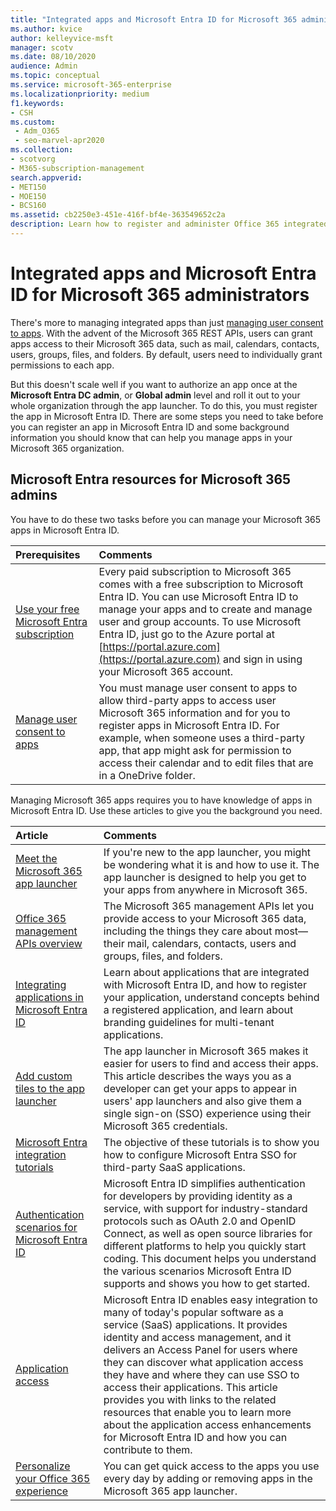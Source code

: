 ```yaml
---
title: "Integrated apps and Microsoft Entra ID for Microsoft 365 administrators"
ms.author: kvice
author: kelleyvice-msft
manager: scotv
ms.date: 08/10/2020
audience: Admin
ms.topic: conceptual
ms.service: microsoft-365-enterprise
ms.localizationpriority: medium
f1.keywords:
- CSH
ms.custom: 
 - Adm_O365
 - seo-marvel-apr2020
ms.collection: 
- scotvorg
- M365-subscription-management
search.appverid:
- MET150
- MOE150
- BCS160
ms.assetid: cb2250e3-451e-416f-bf4e-363549652c2a
description: Learn how to register and administer Office 365 integrated Apps in Microsoft Entra ID, allowing for app authorizations at the **Microsoft Entra DC admin**, or **Global admin** level.
---
```


# Integrated apps and Microsoft Entra ID for Microsoft 365 administrators

There's more to managing integrated apps than just [managing user consent to apps](../admin/misc/user-consent.md). With the advent of the Microsoft 365 REST APIs, users can grant apps access to their Microsoft 365 data, such as mail, calendars, contacts, users, groups, files, and folders. By default, users need to individually grant permissions to each app. 

But this doesn't scale well if you want to authorize an app once at the **Microsoft Entra DC admin**, or **Global admin** level and roll it out to your whole organization through the app launcher. To do this, you must register the app in Microsoft Entra ID. There are some steps you need to take before you can register an app in Microsoft Entra ID and some background information you should know that can help you manage apps in your Microsoft 365 organization.
  
<a name='azure-ad-resources-for-microsoft-365-admins'></a>

## Microsoft Entra resources for Microsoft 365 admins

You have to do these two tasks before you can manage your Microsoft 365 apps in Microsoft Entra ID.
  
|Prerequisites|Comments|
|:-----|:-----|
|[Use your free Microsoft Entra subscription](../compliance/use-your-free-azure-ad-subscription-in-office-365.md) <br/> |Every paid subscription to Microsoft 365 comes with a free subscription to Microsoft Entra ID. You can use Microsoft Entra ID to manage your apps and to create and manage user and group accounts. To use Microsoft Entra ID, just go to the Azure portal at [https://portal.azure.com](https://portal.azure.com) and sign in using your Microsoft 365 account.  <br/> |
|[Manage user consent to apps](../admin/misc/user-consent.md) <br/> |You must manage user consent to apps to allow third-party apps to access user Microsoft 365 information and for you to register apps in Microsoft Entra ID. For example, when someone uses a third-party app, that app might ask for permission to access their calendar and to edit files that are in a OneDrive folder.  <br/> |
   
Managing Microsoft 365 apps requires you to have knowledge of apps in Microsoft Entra ID. Use these articles to give you the background you need.
  
|Article|Comments|
|:-----|:-----|
|[Meet the Microsoft 365 app launcher](https://support.microsoft.com/office/meet-the-microsoft-365-app-launcher-79f12104-6fed-442f-96a0-eb089a3f476a) <br/> |If you're new to the app launcher, you might be wondering what it is and how to use it. The app launcher is designed to help you get to your apps from anywhere in Microsoft 365.  <br/> |
|[Office 365 management APIs overview](/office/office-365-management-api/office-365-management-apis-overview) <br/> |The Microsoft 365 management APIs let you provide access to your Microsoft 365 data, including the things they care about most—their mail, calendars, contacts, users and groups, files, and folders. <br/> |
|[Integrating applications in Microsoft Entra ID](/azure/active-directory/develop/quickstart-v1-add-azure-ad-app) <br/> | Learn about applications that are integrated with Microsoft Entra ID, and how to register your application, understand concepts behind a registered application, and learn about branding guidelines for multi-tenant applications.  <br/> |
|[Add custom tiles to the app launcher](/office365/admin/manage/customize-the-app-launcher)  <br/> |The app launcher in Microsoft 365 makes it easier for users to find and access their apps. This article describes the ways you as a developer can get your apps to appear in users' app launchers and also give them a single sign-on (SSO) experience using their Microsoft 365 credentials.  <br/> |
|[Microsoft Entra integration tutorials](/azure/active-directory/saas-apps/tutorial-list) <br/> |The objective of these tutorials is to show you how to configure Microsoft Entra SSO for third-party SaaS applications.  <br/> |
|[Authentication scenarios for Microsoft Entra ID](/azure/active-directory/develop/authentication-vs-authorization) <br/> |Microsoft Entra ID simplifies authentication for developers by providing identity as a service, with support for industry-standard protocols such as OAuth 2.0 and OpenID Connect, as well as open source libraries for different platforms to help you quickly start coding. This document helps you understand the various scenarios Microsoft Entra ID supports and shows you how to get started.  <br/> |
|[Application access](/azure/active-directory/manage-apps/what-is-access-management) <br/> |Microsoft Entra ID enables easy integration to many of today's popular software as a service (SaaS) applications. It provides identity and access management, and it delivers an Access Panel for users where they can discover what application access they have and where they can use SSO to access their applications. This article provides you with links to the related resources that enable you to learn more about the application access enhancements for Microsoft Entra ID and how you can contribute to them.  <br/> |
|[Personalize your Office 365 experience](https://support.microsoft.com/office/personalize-your-office-365-experience-eb34a21b-52fa-4fbf-a8d5-146132242985) <br/> |You can get quick access to the apps you use every day by adding or removing apps in the Microsoft 365 app launcher.  <br/> |
